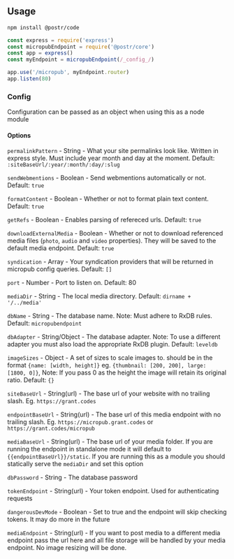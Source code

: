 ## Usage

```bash
npm install @postr/code
```

```js
const express = require('express')
const micropubEndpoint = require('@postr/core')
const app = express()
const myEndpoint = micropubEndpoint(/_config_/)

app.use('/micropub', myEndpoint.router)
app.listen(80)
```

### Config

Configuration can be passed as an object when using this as a node module

#### Options

`permalinkPattern` - String - What your site permalinks look like. Written in express style. Must include year month and day at the moment. Default: `:siteBaseUrl/:year/:month/:day/:slug`

`sendWebmentions` - Boolean - Send webmentions automatically or not. Default: `true`

`formatContent` - Boolean - Whether or not to format plain text content. Default: `true`

`getRefs` - Boolean - Enables parsing of refereced urls. Default: `true`

`downloadExternalMedia` - Boolean - Whether or not to download referenced media files (`photo`, `audio` and `video` properties). They will be saved to the default media endpoint. Default: `true`

`syndication` - Array - Your syndication providers that will be returned in micropub config queries. Default: `[]`

`port` - Number - Port to listen on. Default: 80

`mediaDir` - String - The local media directory. Default: `dirname + '/../media'`

`dbName` - String - The database name. Note: Must adhere to RxDB rules. Default: `micropubendpoint`

`dbAdapter` - String/Object - The database adapter. Note: To use a different adapter you must also load the appropriate RxDB plugin. Default: `leveldb`

`imageSizes` - Object - A set of sizes to scale images to. should be in the format `{name: [width, height]}` eg. `{thumbnail: [200, 200], large: [1800, 0]}`, Note: If you pass 0 as the height the image will retain its original ratio. Default: `{}`

`siteBaseUrl` - String(url) - The base url of your website with no trailing slash. Eg. `https://grant.codes`

`endpointBaseUrl` - String(url) - The base url of this media endpoint with no trailing slash. Eg. `https://micropub.grant.codes` or `https://grant.codes/micropub`

`mediaBaseUrl` - String(url) - The base url of your media folder. If you are running the endpoint in standalone mode it will default to `{{endpointBaseUrl}}/static`. If you are running this as a module you should statically serve the `mediaDir` and set this option

`dbPassword` - String - The database password

`tokenEndpoint` - String(url) - Your token endpoint. Used for authenticating requests

`dangerousDevMode` - Boolean - Set to true and the endpoint will skip checking tokens. It may do more in the future

`mediaEndpoint` - String(url) - If you want to post media to a different media endpoint pass the url here and all file storage will be handled by your media endpoint. No image resizing will be done.
